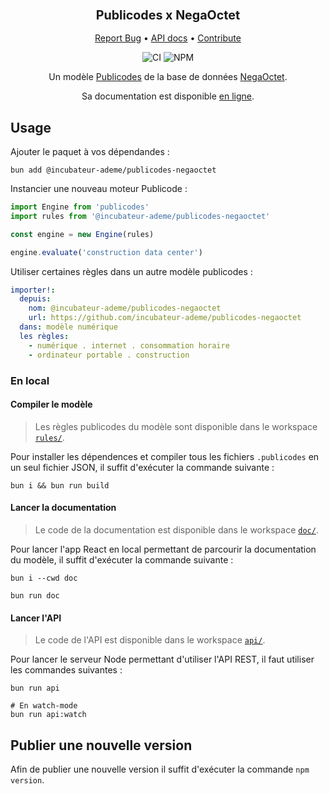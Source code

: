 <div align="center">
  <h3 align="center">
	<big>Publicodes x NegaOctet</big>
  </h3>
  <p align="center">
   <a href="https://github.com/incubateur-ademe/publicodes-negaoctet/issues">Report Bug</a>
   •
   <a href="https://incubateur-ademe.github.io/publicodes-negaoctet/">API docs</a>
   •
   <a href="https://github.com/incubateur-ademe/publicodes-negaoctet/blob/master/CONTRIBUTING.md">Contribute</a>
  </p>

![CI][ci-link] ![NPM][npm-link]

Un modèle [Publicodes](https://publi.codes) de la base de données
[NegaOctet](https://negaoctet.org/en/home/#Donnees).

Sa documentation est disponible [en
ligne](https://incubateur-ademe.github.io/publicodes-negaoctet/).

</div>

## Usage

Ajouter le paquet à vos dépendandes : 
```
bun add @incubateur-ademe/publicodes-negaoctet
```

Instancier une nouveau moteur Publicode :
```typescript
import Engine from 'publicodes'
import rules from '@incubateur-ademe/publicodes-negaoctet'

const engine = new Engine(rules)

engine.evaluate('construction data center')
```

Utiliser certaines règles dans un autre modèle publicodes :
```yaml
importer!:
  depuis:
    nom: @incubateur-ademe/publicodes-negaoctet 
    url: https://github.com/incubateur-ademe/publicodes-negaoctet
  dans: modèle numérique
  les règles:
    - numérique . internet . consommation horaire 
    - ordinateur portable . construction
```

### En local

#### Compiler le modèle

> Les règles publicodes du modèle sont disponible dans le workspace
> [`rules/`](https://github.com/incubateur-ademe/publicodes-negaoctet/tree/main/rules).

Pour installer les dépendences et compiler tous les fichiers `.publicodes` en
un seul fichier JSON, il suffit d'exécuter la commande suivante : 

```
bun i && bun run build
```

#### Lancer la documentation

> Le code de la documentation est disponible dans le workspace
> [`doc/`](https://github.com/incubateur-ademe/publicodes-negaoctet/tree/main/doc).

Pour lancer l'app React en local permettant de parcourir la documentation du
modèle, il suffit d'exécuter la commande suivante :

```
bun i --cwd doc

bun run doc
```

#### Lancer l'API

> Le code de l'API est disponible dans le workspace
> [`api/`](https://github.com/incubateur-ademe/publicodes-negaoctet/tree/main/api).

Pour lancer le serveur Node permettant d'utiliser l'API REST, il faut utiliser les commandes
suivantes : 

```
bun run api

# En watch-mode
bun run api:watch
```

## Publier une nouvelle version

Afin de publier une nouvelle version il suffit d'exécuter la commande `npm
version`.

[ci-link]: https://img.shields.io/github/actions/workflow/status/incubateur-ademe/publicodes-negaoctet/packaging.yaml?logo=github&logoColor=white&label=build%20%26%20test
[npm-link]: https://img.shields.io/npm/v/%40incubateur-ademe%2Fpublicodes-negaoctet?logo=npm&logoColor=white&color=salmon
